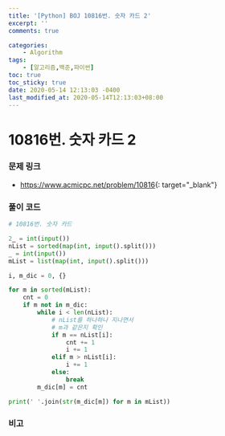 ```yaml
---
title: '[Python] BOJ 10816번. 숫자 카드 2'
excerpt: ''
comments: true

categories:
    - Algorithm
tags:
    - [알고리즘,백준,파이썬]
toc: true
toc_sticky: true
date: 2020-05-14 12:13:03 -0400
last_modified_at: 2020-05-14T12:13:03+08:00
---
```


# 10816번. 숫자 카드 2

### 문제 링크

-   <https://www.acmicpc.net/problem/10816>{: target="\_blank"}

### 풀이 코드

```python
# 10816번. 숫자 카드

2_ = int(input())
nList = sorted(map(int, input().split()))
_ = int(input())
mList = list(map(int, input().split()))

i, m_dic = 0, {}

for m in sorted(mList):
    cnt = 0
    if m not in m_dic:
        while i < len(nList):
            # nList를 하나하나 지나면서
            # m과 같은지 확인
            if m == nList[i]:
                cnt += 1
                i += 1
            elif m > nList[i]:
                i += 1
            else:
                break
        m_dic[m] = cnt

print(' '.join(str(m_dic[m]) for m in mList))
```

### 비고
